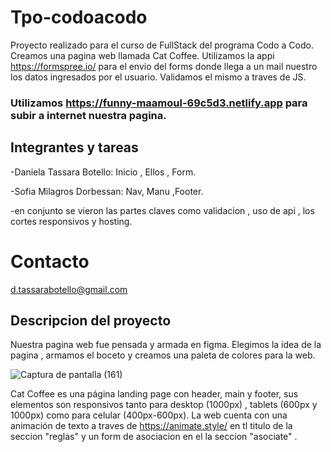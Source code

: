 # Tpo-codoacodo
Proyecto realizado para el curso de FullStack del programa Codo a Codo. Creamos una pagina web llamada Cat Coffee. Utilizamos la appi https://formspree.io/ para el envio del forms donde llega a un mail nuestro los datos ingresados por el usuario. Validamos el mismo a traves de JS.

### Utilizamos https://funny-maamoul-69c5d3.netlify.app para subir a internet nuestra pagina.

## Integrantes y tareas

-Daniela Tassara Botello: Inicio , Ellos , Form.

-Sofia Milagros Dorbessan: Nav, Manu ,Footer.

-en conjunto se vieron las partes claves como validacion , uso de api , los cortes responsivos y hosting. 
# Contacto 
d.tassarabotello@gmail.com

## Descripcion del proyecto

Nuestra pagina web fue pensada y armada en figma. Elegimos la idea de la pagina , armamos el boceto y creamos una paleta de colores para la web.

![Captura de pantalla (161)](https://user-images.githubusercontent.com/98909184/197023760-1376e89d-bb8d-48a3-9b2e-072946f490f6.png)


Cat Coffee es una página landing page con header, main y footer, sus elementos son responsivos tanto para desktop (1000px) , tablets (600px y 1000px) como para celular (400px-600px). La web cuenta con una animación de texto a traves de https://animate.style/ en tl titulo de la seccion "reglas" y un form de asociacion en el la seccion "asociate" .
